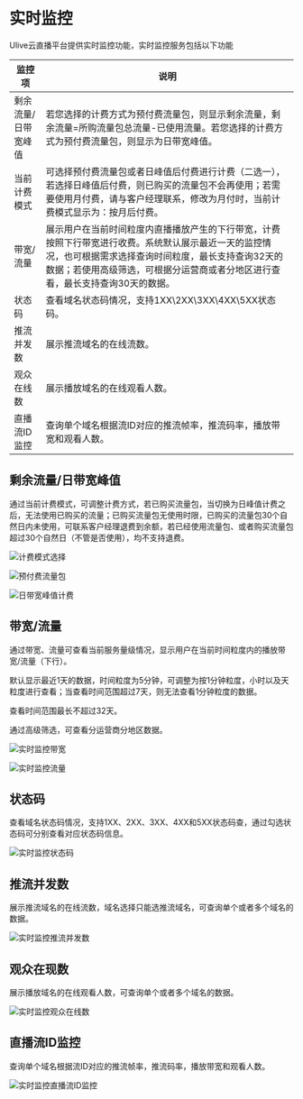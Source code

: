 # 实时监控
Ulive云直播平台提供实时监控功能，实时监控服务包括以下功能

|   监控项   |   说明    |
|-----------|----------|
|剩余流量/日带宽峰值|若您选择的计费方式为预付费流量包，则显示剩余流量，剩余流量=所购流量包总流量-已使用流量。</b>若您选择的计费方式为预付费流量包，则显示为日带宽峰值。|
|当前计费模式|可选择预付费流量包或者日峰值后付费进行计费（二选一），若选择日峰值后付费，则已购买的流量包不会再使用；若需要使用月付费，请与客户经理联系，修改为月付时，当前计费模式显示为：按月后付费。|
| 带宽/流量  |展示用户在当前时间粒度内直播播放产生的下行带宽，计费按照下行带宽进行收费。</b>系统默认展示最近一天的监控情况，也可根据需求选择查询时间粒度，最长支持查询32天的数据；</b>若使用高级筛选，可根据分运营商或者分地区进行查看，最长支持查询30天的数据。|
|  状态码   |查看域名状态码情况，支持1XX\2XX\3XX\4XX\5XX状态码。|
|推流并发数|展示推流域名的在线流数。|
|观众在线数|展示播放域名的在线观看人数。|
|直播流ID监控|查询单个域名根据流ID对应的推流帧率，推流码率，播放带宽和观看人数。|

## 剩余流量/日带宽峰值

通过当前计费模式，可调整计费方式，若已购买流量包，当切换为日峰值计费之后，无法使用已购买的流量；</b>已购买流量包无使用时限，已购买的流量包30个自然日内未使用，可联系客户经理退费到余额，若已经使用流量包、或者购买流量包超过30个自然日（不管是否使用），均不支持退费。

![计费模式选择](/ulive/image/2021-计费模式选择.png)

![预付费流量包](/ulive/image/2021-预付费流量包.png)

![日带宽峰值计费](/ulive/image/2021-日带宽峰值后付费.png)

## 带宽/流量

通过带宽、流量可查看当前服务量级情况，显示用户在当前时间粒度内的播放带宽/流量（下行）。

默认显示最近1天的数据，时间粒度为5分钟，可调整为按1分钟粒度，小时以及天粒度进行查看；当查看时间范围超过7天，则无法查看1分钟粒度的数据。

查看时间范围最长不超过32天。

通过高级筛选，可查看分运营商分地区数据。

![实时监控带宽](ulive/images/2021-实时监控带宽.png)

![实时监控流量](/ulive/image/2021-实时监控流量.png)


## 状态码

查看域名状态码情况，支持1XX、2XX、3XX、4XX和5XX状态码查，通过勾选状态码可分别查看对应状态码信息。

![实时监控状态码](/ulive/image/2021-实时监控状态码.png)

## 推流并发数

展示推流域名的在线流数，域名选择只能选推流域名，可查询单个或者多个域名的数据。

![实时监控推流并发数](/ulive/image/2021-实时监控推流并发数.png)

## 观众在现数

展示播放域名的在线观看人数，可查询单个或者多个域名的数据。

![实时监控观众在线数](/ulive/image/2021-实时监控观众在线数.png)

## 直播流ID监控

查询单个域名根据流ID对应的推流帧率，推流码率，播放带宽和观看人数。

![实时监控直播流ID监控](/ulive/image/2021-实时监控直播流ID监控.png)
